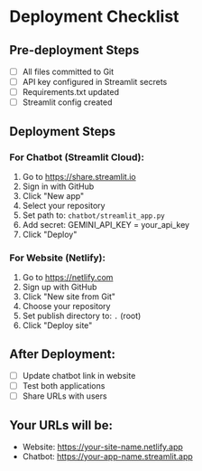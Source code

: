 # Deployment Checklist

## Pre-deployment Steps
- [ ] All files committed to Git
- [ ] API key configured in Streamlit secrets
- [ ] Requirements.txt updated
- [ ] Streamlit config created

## Deployment Steps

### For Chatbot (Streamlit Cloud):
1. Go to https://share.streamlit.io
2. Sign in with GitHub
3. Click "New app"
4. Select your repository
5. Set path to: `chatbot/streamlit_app.py`
6. Add secret: GEMINI_API_KEY = your_api_key
7. Click "Deploy"

### For Website (Netlify):
1. Go to https://netlify.com
2. Sign up with GitHub
3. Click "New site from Git"
4. Choose your repository
5. Set publish directory to: `.` (root)
6. Click "Deploy site"

## After Deployment:
- [ ] Update chatbot link in website
- [ ] Test both applications
- [ ] Share URLs with users

## Your URLs will be:
- Website: https://your-site-name.netlify.app
- Chatbot: https://your-app-name.streamlit.app
